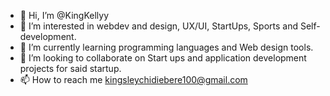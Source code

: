 - 👋 Hi, I’m @KingKellyy
- 👀 I’m interested in webdev and design, UX/UI, StartUps, Sports and Self-development.
- 🌱 I’m currently learning programming languages and Web design tools.
- 💞️ I’m looking to collaborate on Start ups and application development projects for said startup.
- 📫 How to reach me kingsleychidiebere100@gmail.com

<!---
KingKellyy/KingKellyy is a ✨ special ✨ repository because its `README.md` (this file) appears on your GitHub profile.
You can click the Preview link to take a look at your changes.
--->
